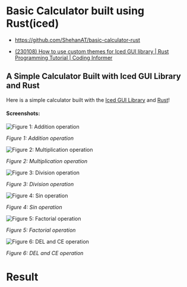 # Basic Calculator built using Rust(iced)
- https://github.com/ShehanAT/basic-calculator-rust

- [(230108) How to use custom themes for Iced GUI library | Rust Programming Tutorial | Coding Informer](https://youtu.be/Bl02RY3FXJU?si=A8mBQEE_D8JrvZEx)


## A Simple Calculator Built with Iced GUI Library and Rust

Here is a simple calculator built with the [Iced GUI Library](https://github.com/iced-rs/iced) and [Rust](https://github.com/rust-lang/rust)!

#### Screenshots:

![Figure 1: Addition operation](./screenshots/additionGif.gif)

_Figure 1: Addition operation_

![Figure 2: Multiplication operation](./screenshots/multiplyGif.gif)

_Figure 2: Multiplication operation_

![Figure 3: Division operation](./screenshots/divisionGif.gif)

_Figure 3: Division operation_

![Figure 4: Sin operation](./screenshots/sinGif.gif)

_Figure 4: Sin operation_

![Figure 5: Factorial operation](./screenshots/factorialGif.gif)

_Figure 5: Factorial operation_

![Figure 6: DEL and CE operation](./screenshots/DelAndCEGif.gif)

_Figure 6: DEL and CE operation_
# Result

```bash

```

